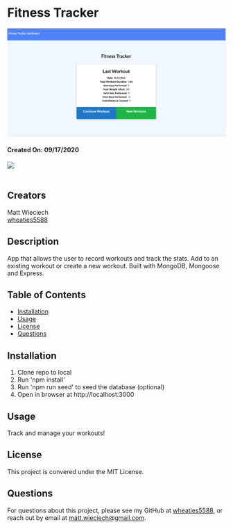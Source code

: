 # Fitness Tracker

​![Product Logo](./images/app-ss.png)
#### Created On: 09/17/2020  

![](https://img.shields.io/badge/license-MIT%20License-blue?style=flat-square)  
​
## Creators
Matt Wieciech  
[wheaties5588](https://github.com/wheaties5588)
  
## Description
App that allows the user to record workouts and track the stats. Add to an existing workout or create a new workout. Built with MongoDB, Mongoose and Express.
## Table of Contents
* [Installation](#installation)
* [Usage](#usage)
* [License](#license)
* [Questions](#questions)

## Installation
1. Clone repo to local
2. Run 'npm install'
3. Run 'npm run seed' to seed the database (optional)
4. Open in browser at http://localhost:3000

## Usage
Track and manage your workouts!

## License
This project is convered under the MIT License.

## Questions
For questions about this project, please see my GitHub at [wheaties5588](https://github.com/wheaties5588), or reach out by email at matt.wieciech@gmail.com.